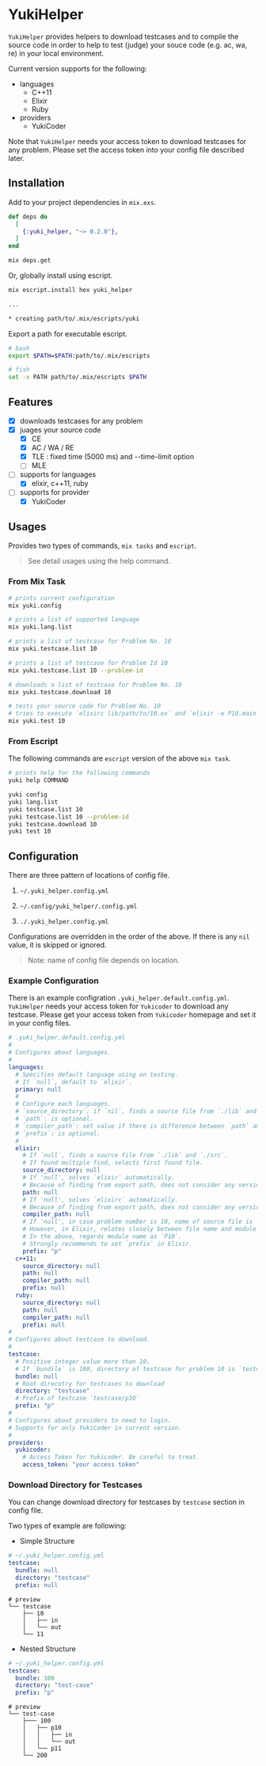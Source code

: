 # YukiHelper

`YukiHelper` provides helpers to download testcases and to compile the source code in order to help to test (judge) your souce code (e.g. ac, wa, re) in your local environment.

Current version supports for the following:

- languages
  - C++11
  - Elixir
  - Ruby
- providers
  - YukiCoder

Note that `YukiHelper` needs your access token to download testcases for any problem.
Please set the access token into your config file described later.

## Installation

Add to your project dependencies in `mix.exs`.

```elixir
def deps do
  [
    {:yuki_helper, "~> 0.2.0"},
  ]
end
```

```sh
mix deps.get
```

Or, globally install using escript.

```sh
mix escript.install hex yuki_helper

...

* creating path/to/.mix/escripts/yuki
```

Export a path for executable escript.

```sh
# bash
export $PATH=$PATH:path/to/.mix/escripts

# fish
set -x PATH path/to/.mix/escripts $PATH
```

## Features

- [x] downloads testcases for any problem
- [x] juages your source code
  - [x] CE
  - [x] AC / WA / RE
  - [x] TLE : fixed time (5000 ms) and --time-limit option
  - [ ] MLE
- [ ] supports for languages
  - [x] elixir, c++11, ruby
- [ ] supports for provider
  - [x] YukiCoder

## Usages

Provides two types of commands, `mix tasks` and `escript`.

> See detail usages using the help command.

### From Mix Task

```sh
# prints current configuration
mix yuki.config

# prints a list of supported language
mix yuki.lang.list

# prints a list of testcase for Problem No. 10
mix yuki.testcase.list 10

# prints a list of testcase for Problem Id 10
mix yuki.testcase.list 10 --problem-id

# downloads a list of testcase for Problem No. 10
mix yuki.testcase.download 10

# tests your source code for Problem No. 10
# tries to execute `elixirc lib/path/to/10.ex` and `elixir -e P10.main` sequentially
mix yuki.test 10
```

### From Escript

The following commands are `escript` version of the above `mix task`.

```sh
# prints help for the following commands 
yuki help COMMAND

yuki config
yuki lang.list
yuki testcase.list 10
yuki testcase.list 10 --problem-id
yuki testcase.download 10
yuki test 10
```

## Configuration

There are three pattern of locations of config file.

1. `~/.yuki_helper.config.yml`

2. `~/.config/yuki_helper/.config.yml`

3. `./.yuki_helper.config.yml`

Configurations are overridden in the order of the above.
If there is any `nil` value, it is skipped or ignored.

> Note: name of config file depends on location.

### Example Configuration

There is an example configration `.yuki_helper.default.config.yml`.
`YukiHelper` needs your access token for `Yukicoder` to download any testcase.
Please get your access token from `Yukicoder` homepage and set it in your config files.

```yaml
# .yuki_helper.default.config.yml
#
# Configures about languages.
#
languages:
  # Specifies default language using on testing.
  # If `null`, default to `elixir`.
  primary: null
  #
  # Configure each languages.
  # `source_directory`: if `nil`, finds a source file from `./lib` and `./src`.
  # `path`: is optional.
  # `compiler_path`: set value if there is difference between `path` and `compiler_path`.
  # `prefix`: is optional.
  #
  elixir:
    # If `null`, finds a source file from `./lib` and `./src`.
    # If found multiple find, selects first found file. 
    source_directory: null
    # If 'null', solves `elixir` automatically.
    # Because of finding from export path, does not consider any version.
    path: null
    # If 'null', solves `elixirc` automatically.
    # Because of finding from export path, does not consider any version.
    compiler_path: null
    # If 'null', in case problem number is 10, name of source file is `10.ex`.
    # However, in Elixir, relates closely between file name and module name in point of naming rules.
    # In the above, regards module name as `P10`.
    # Strongly recommends to set `prefix` in Elixir.
    prefix: "p"
  c++11:
    source_directory: null
    path: null
    compiler_path: null
    prefix: null
  ruby:
    source_directory: null
    path: null
    compiler_path: null
    prefix: null
#
# Configures about testcase to download.
#
testcase:
  # Positive integer value more than 10.
  # If `bundile` is 100, directory of testcase for problem 10 is `testcase/100/p10`.
  bundle: null
  # Root direcotry for testcases to download
  directory: "testcase"
  # Prefix of testcase `testcase/p10`
  prefix: "p"
#
# Configures about providers to need to login.
# Supports for only YukiCoder in current version.
#
providers:
  yukicoder:
    # Access Token for Yukicoder. Be careful to treat.
    access_token: "your access token"
```

### Download Directory for Testcases

You can change download directory for testcases by `testcase` section in config file.

Two types of example are following:

- Simple Structure

```yml
# ~/.yuki_helper.config.yml
testcase:
  bundle: null
  directory: "testcase"
  prefix: null
```

```console
# preview
└── testcase
    ├── 10
    │   ├── in
    │   └── out
    └── 11
```

- Nested Structure

```yml
# ~/.yuki_helper.config.yml
testcase:
  bundle: 100
  directory: "test-case"
  prefix: "p"
```

```console
# preview
└── test-case
    ├─── 100
    │   ├── p10
    │   │   ├── in
    │   │   └── out
    │   └── p11
    └── 200
```
